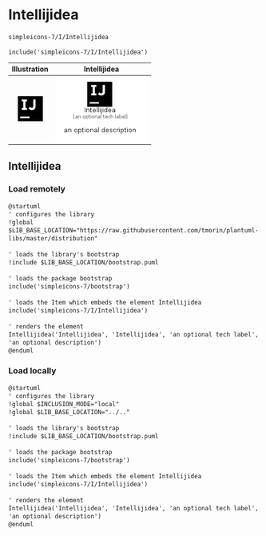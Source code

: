 # Intellijidea


```text
simpleicons-7/I/Intellijidea
```

```text
include('simpleicons-7/I/Intellijidea')
```



| Illustration | Intellijidea |
| :---: | :---: |
| ![illustration for Illustration](../../simpleicons-7/I/Intellijidea.png) | ![illustration for Intellijidea](../../simpleicons-7/I/Intellijidea.Local.png) |




## Intellijidea

### Load remotely
```plantuml
@startuml
' configures the library
!global $LIB_BASE_LOCATION="https://raw.githubusercontent.com/tmorin/plantuml-libs/master/distribution"

' loads the library's bootstrap
!include $LIB_BASE_LOCATION/bootstrap.puml

' loads the package bootstrap
include('simpleicons-7/bootstrap')

' loads the Item which embeds the element Intellijidea
include('simpleicons-7/I/Intellijidea')

' renders the element
Intellijidea('Intellijidea', 'Intellijidea', 'an optional tech label', 'an optional description')
@enduml
```

### Load locally
```plantuml
@startuml
' configures the library
!global $INCLUSION_MODE="local"
!global $LIB_BASE_LOCATION="../.."

' loads the library's bootstrap
!include $LIB_BASE_LOCATION/bootstrap.puml

' loads the package bootstrap
include('simpleicons-7/bootstrap')

' loads the Item which embeds the element Intellijidea
include('simpleicons-7/I/Intellijidea')

' renders the element
Intellijidea('Intellijidea', 'Intellijidea', 'an optional tech label', 'an optional description')
@enduml
```

